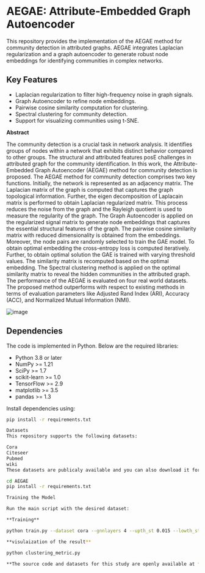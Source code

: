 # AEGAE: Attribute-Embedded Graph Autoencoder

This repository provides the implementation of the AEGAE method for community detection in attributed graphs. AEGAE integrates Laplacian regularization and a graph autoencoder to generate robust node embeddings for identifying communities in complex networks.

## Key Features
- Laplacian regularization to filter high-frequency noise in graph signals.
- Graph Autoencoder to refine node embeddings.
- Pairwise cosine similarity computation for clustering.
- Spectral clustering for community detection.
- Support for visualizing communities using t-SNE.


**Abstract**

The community detection is a crucial task in network analysis. It identifies  groups of nodes within a network that exhibits distinct behavior compared to other groups. The structural and attributed features posE challenges in attributed graph for the community identification. In this work, the Attribute-Embedded Graph Autoencoder (AEGAE) method for community detection is proposed. The AEGAE method for community detection comprises two key functions. Initially, the network is represented as an adjacency matrix. The Laplacian matrix of the graph is computed that captures  the graph topological information. Further, the eigen decomposition of Laplacain matrix is performed to obtain Laplacian regularized matrix. This process reduces the noise from the graph and the Rayleigh quotient is used to measure the regularity of the graph. The Graph Autoencoder is applied on the regularized signal matrix to generate node embeddings that captures the essential structural features of the graph. The pairwise cosine similarity matrix with reduced dimensionality is obtained from the embeddings. Moreover, the node pairs are randomly selected to train the GAE model. To obtain optimal embedding the cross-entropy loss is computed iteratively. Further, to obtain optimal solution the GAE is trained with varying threshold values. The similarity matrix is recomputed based on the optimal embedding. The Spectral clustering method is applied on the optimal similarity matrix to reveal the hidden communities in the attributed graph. The performance of the AEGAE is evaluated on four real world datasets. The proposed method outperforms with respect to existing methods in terms of evaluation parameters like Adjusted Rand Index (ARI), Accuracy (ACC), and Normalized Mutual Information (NMI).  

![image](https://github.com/user-attachments/assets/36f2c6ec-1b1a-4204-8c7b-2f11db6ed111)



## Dependencies
The code is implemented in Python. Below are the required libraries:
- Python 3.8 or later
- NumPy >= 1.21
- SciPy >= 1.7
- scikit-learn >= 1.0
- TensorFlow >= 2.9
- matplotlib >= 3.5
- pandas >= 1.3

Install dependencies using:
```bash
pip install -r requirements.txt

Datasets
This repository supports the following datasets:

Cora
Citeseer
Pubmed
wiki
These datasets are publicaly available and you can also download it form the data folder. Change the directory accordingly.

cd AEGAE
pip install -r requirements.txt

Training the Model

Run the main script with the desired dataset:

**Training**

python train.py --dataset cora --gnnlayers 4 --upth_st 0.015 --lowth_st 0.1 --upth_ed 0.001 --lowth_ed 0.5

**visulaization of the result**

python clustering_metric.py 

**The source code and datasets for this study are openly available at **https://doi.org/10.5281/zenodo.14038245****
